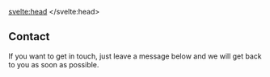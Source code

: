 <script lang="ts">
  /* Typescript goes here */
  import Contact from '$lib/Contact.svelte';
</script>

<!-- Stuff for the head tag can go here (or anywhere) -->
<svelte:head>
	<title>Contact us! - Kinky Bangkok</title>
</svelte:head>

Contact
---

If you want to get in touch, just leave a message below and we will get back to you as soon as possible.

<Contact />